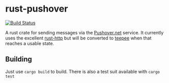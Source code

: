 rust-pushover
=============


[![Build Status](https://travis-ci.org/EdBrereton/rust-pushover.svg?branch=master)](https://travis-ci.org/EdBrereton/rust-pushover)

A rust crate for sending messages via the [Pushover.net](https://pushover.net/) service. It currently uses the excellent [rust-http](https://github.com/chris-morgan/rust-http) but will be converted to [teepee](https://github.com/teepee/teepee) when that reaches a usable state.

Building
----------
Just use ```cargo build``` to build. There is also a test suit available with ```cargo test```

